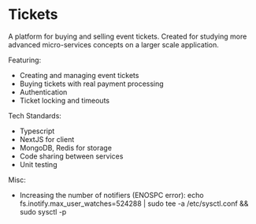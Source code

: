 # Tickets

A platform for buying and selling event tickets.
Created for studying more advanced micro-services concepts on a larger scale application.

Featuring:
- Creating and managing event tickets
- Buying tickets with real payment processing
- Authentication
- Ticket locking and timeouts

Tech Standards:
- Typescript
- NextJS for client
- MongoDB, Redis for storage
- Code sharing between services
- Unit testing

Misc:
- Increasing the number of notifiers (ENOSPC error):
echo fs.inotify.max_user_watches=524288 | sudo tee -a /etc/sysctl.conf && sudo sysctl -p
